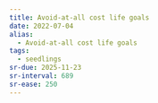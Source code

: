 ```yaml
---
title: Avoid-at-all cost life goals
date: 2022-07-04
alias:
  - Avoid-at-all cost life goals
tags:
  - seedlings
sr-due: 2025-11-23
sr-interval: 689
sr-ease: 250
---
```


